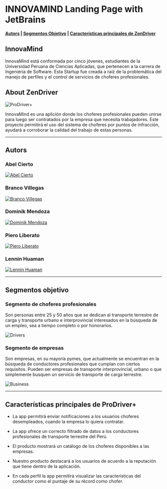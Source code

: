# INNOVAMIND Landing Page with JetBrains

**[Autors](#autors) | [Segmentos Objetivo](#segmentos-objetivo) | [Características principales de ZenDriver](#características-principales-de-prodriver)**

## InnovaMind

InnovaMind está conformada por cinco jóvenes, estudiantes de la Universidad Peruana de Ciencias Aplicadas, que pertenecen a la carrera de Ingeniería de Software. Esta Startup fue creada a raíz de la problemática del manejo de perfiles y el control de servicios de choferes profesionales.

## About ZenDriver

![ProDriver+](https://github.com/upc-pre-202202-si730-sw52-InnovaMind/innova-mind-project-landing-page/blob/master/public/assets/images/logozendriver.png)



InnovaMind es una aplición donde los choferes profesionales pueden unirse para luego ser contratados por la empresa que necesita trabajadores. Este proyecto permitirá el uso del sistema de choferes por puntos de infracción, ayudará a corroborar la calidad del trabajo de estas personas.

---

## Autors

### Abel Cierto
[![Abel Cierto](https://github.com/upc-pre-202202-si730-sw52-InnovaMind/innova-mind-project-landing-page/blob/master/public/assets/images/AbelCierto.png)](https://www.linkedin.com/in/abel-cierto-espiritu-b0140820b/)

### Branco Villegas
[![Branco Villegas](https://github.com/upc-pre-202202-si730-sw52-InnovaMind/innova-mind-project-landing-page/blob/master/public/assets/images/BrancoVillegas.png)](https://www.linkedin.com/in/branco-villegas-peralta-9b4195242)

### Dominik Mendoza
[![Dominik Mendoza](https://github.com/upc-pre-202202-si730-sw52-InnovaMind/innova-mind-project-landing-page/blob/master/public/assets/images/DominikMendoza.png)](https://www.linkedin.com/in/dominik-mendoza-ramos-91496a224/)

### Piero Liberato
[![Piero Liberato](https://github.com/upc-pre-202202-si730-sw52-InnovaMind/innova-mind-project-landing-page/blob/master/public/assets/images/PieroLiberato.png)]()

### Lennin Huaman
[![Lennin Huaman](https://github.com/upc-pre-202202-si730-sw52-InnovaMind/innova-mind-project-landing-page/blob/master/public/assets/images/LenninHuaman.png)](https://www.linkedin.com/in/lennin-huaman-b05210242/)

---

## Segmentos objetivo

### Segmento de choferes profesionales
Son personas entre 25 y 50 años que se dedican al transporte terrestre de carga y transporte urbano e interprovincial interesados en la búsqueda de un empleo, sea a tiempo completo o por honorarios.

![Drivers](https://github.com/upc-pre-202202-si730-sw52-InnovaMind/innova-mind-project-landing-page/blob/master/public/assets/images/driver.png)

### Segmento de empresas
Son empresas, en su mayoría pymes, que actualmente se encuentran en la búsqueda de conductores profesionales que cumplan con ciertos requisitos. Pueden ser empresas de transporte interprovincial, urbano o que simplemente busquen un servicio de transporte de carga terrestre.

![Business](https://github.com/upc-pre-202202-si730-sw52-InnovaMind/innova-mind-project-landing-page/blob/master/public/assets/images/empresa.png)

---
## Características principales de ProDriver+

- La app permitirá enviar notificaciones a los usuarios choferes desempleados, cuando la empresa lo quiera contratar.

- La app ofrece un correcto filtrado de datos a los conductores profesionales de transporte terrestre del Perú.

- El producto mostrará un catálogo de los choferes disponibles a las empresas.

- Nuestro producto destacará a los usuarios de acuerdo a la reputación que tiene dentro de la aplicación.

- En cada perfil la app permitirá visualizar las características del conductor como el puntaje de su récord como chofer.
